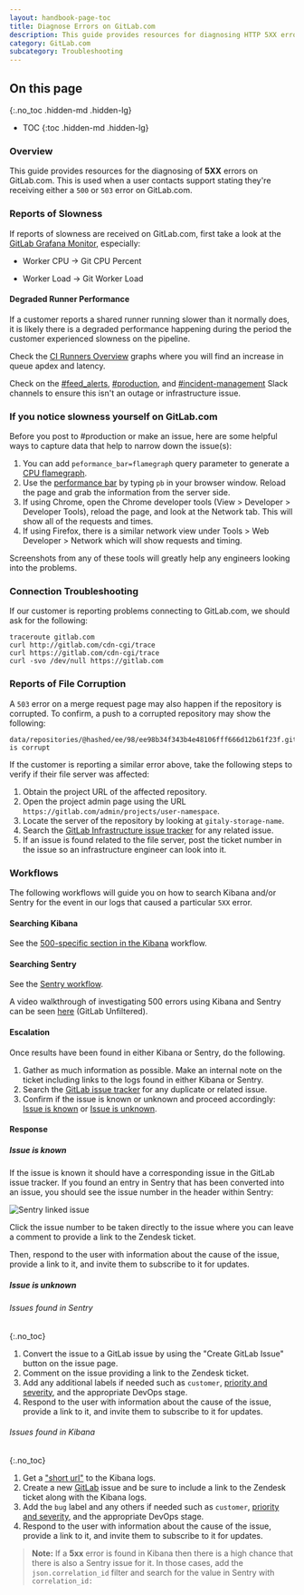 ```yaml
---
layout: handbook-page-toc
title: Diagnose Errors on GitLab.com
description: This guide provides resources for diagnosing HTTP 5XX errors on GitLab.com.
category: GitLab.com
subcategory: Troubleshooting
---
```


## On this page

{:.no_toc .hidden-md .hidden-lg}

- TOC
{:toc .hidden-md .hidden-lg}

### Overview

This guide provides resources for the diagnosing of **5XX** errors on GitLab.com. This is used when a user contacts support stating they're receiving either a `500` or `503` error on GitLab.com.

### Reports of Slowness

If reports of slowness are received on GitLab.com, first take a look at the [GitLab Grafana Monitor](https://dashboards.gitlab.net/dashboard/db/fleet-overview?refresh=5m&orgId=1), especially:

- Worker CPU -> Git CPU Percent

- Worker Load -> Git Worker Load

#### Degraded Runner Performance

If a customer reports a shared runner running slower than it normally does, it is likely there is a degraded performance happening during the period the customer experienced slowness on the pipeline. 

Check the [CI Runners Overview](https://dashboards.gitlab.com/d/ci-runners-main/ci-runners-overview?orgId=1) graphs where you will find an increase in queue apdex and latency. 

Check on the [#feed_alerts](https://gitlab.slack.com/messages/C12RCNXK5), [#production](https://gitlab.slack.com/messages/C101F3796), and [#incident-management](https://gitlab.slack.com/messages/CB7P5CJS1) Slack channels to ensure this isn't an outage or infrastructure issue.

### If you notice slowness yourself on GitLab.com

Before you post to #production or make an issue, here are some helpful ways to capture data that help to narrow down the issue(s):

1. You can add `peformance_bar=flamegraph` query parameter to generate a [CPU flamegraph](https://docs.gitlab.com/ee/development/profiling.html#speedscope-flamegraphs).
1. Use the [performance bar](https://docs.gitlab.com/ee/administration/monitoring/performance/performance_bar.html) by typing `pb` in your browser window.  Reload the page and grab the information from the server side.
1. If using Chrome, open the Chrome developer tools (View > Developer > Developer Tools), reload the page, and look at the Network tab.  This will show all of the requests and times.
1. If using Firefox, there is a similar network view under Tools > Web Developer > Network which will show requests and timing.

Screenshots from any of these tools will greatly help any engineers looking into the problems.

### Connection Troubleshooting

If our customer is reporting problems connecting to GitLab.com, we should ask for the following:

```shell
traceroute gitlab.com
curl http://gitlab.com/cdn-cgi/trace
curl https://gitlab.com/cdn-cgi/trace
curl -svo /dev/null https://gitlab.com
```

### Reports of File Corruption

A `503` error on a merge request page may also happen if the repository is corrupted. To confirm, a push to a corrupted repository may show the following:

```plaintext
data/repositories/@hashed/ee/98/ee98b34f343b4e48106fff666d12b61f23f.git/objects/f7/e7f4782) is corrupt
```

If the customer is reporting a similar error above, take the following steps to verify if their file server was affected:

1. Obtain the project URL of the affected repository.
2. Open the project admin page using the URL `https://gitlab.com/admin/projects/user-namespace`.
3. Locate the server of the repository by looking at `gitaly-storage-name`.
4. Search the [GitLab Infrastructure issue tracker](https://gitlab.com/gitlab-com/gl-infra/infrastructure/issues) for any related issue.
5. If an issue is found related to the file server, post the ticket number in the issue so an infrastructure engineer can look into it.

### Workflows

The following workflows will guide you on how to search Kibana and/or Sentry for the event in our logs that caused a particular `5XX` error.

#### Searching Kibana

See the [500-specific section in the Kibana](kibana.html#searching-kibana-for-500-level-errors) workflow.

#### Searching Sentry

See the [Sentry workflow](sentry.html).

A video walkthrough of investigating 500 errors using Kibana and Sentry can be seen [here](https://youtu.be/o02t3V3vHMs) (GitLab Unfiltered).

#### Escalation

Once results have been found in either Kibana or Sentry, do the following.

1. Gather as much information as possible. Make an internal note on the ticket including links to the logs found in either Kibana or Sentry.
1. Search the [GitLab issue tracker](https://gitlab.com/gitlab-org/gitlab) for any duplicate or related issue.
1. Confirm if the issue is known or unknown and proceed accordingly: [Issue is known](#issue-is-known) or [Issue is unknown](#issue-is-unknown).

#### Response

##### Issue is known

If the issue is known it should have a corresponding issue in the GitLab issue tracker. If you found an entry in Sentry that has been converted into an issue, you should see the issue number in the header within Sentry:

![Sentry linked issue](/images/support/sentry-linked-issue.png)

Click the issue number to be taken directly to the issue where you can leave a comment to provide a link to the Zendesk ticket.

Then, respond to the user with information about the cause of the issue, provide a link to it, and invite them to subscribe to it for updates.

##### Issue is unknown

###### Issues found in Sentry

{:.no_toc}

1. Convert the issue to a GitLab issue by using the "Create GitLab Issue" button on the issue page.
1. Comment on the issue providing a link to the Zendesk ticket.
1. Add any additional labels if needed such as `customer`, [priority and severity](https://gitlab.com/gitlab-org/gitlab-ce/blob/master/doc/development/contributing/issue_workflow.md#severity-labels), and the appropriate DevOps stage.
1. Respond to the user with information about the cause of the issue, provide a link to it, and invite them to subscribe to it for updates.

###### Issues found in Kibana

{:.no_toc}

1. Get a ["short url"](https://www.elastic.co/guide/en/kibana/3.0/sharing-dashboards.html) to the Kibana logs.
1. Create a new [GitLab](https://gitlab.com/gitlab-org/gitlab) issue and be sure to include a link to the Zendesk ticket along with the Kibana logs.
1. Add the `bug` label and any others if needed such as `customer`, [priority and severity](https://gitlab.com/gitlab-org/gitlab-ce/blob/master/doc/development/contributing/issue_workflow.md#severity-labels), and the appropriate DevOps stage.
1. Respond to the user with information about the cause of the issue, provide a link to it, and invite them to subscribe to it for updates.

>**Note:** If a **5xx** error is found in Kibana then there is a high chance that there is also a Sentry issue for it. In those cases, add the `json.correlation_id` filter and search for the value in Sentry with `correlation_id:`
